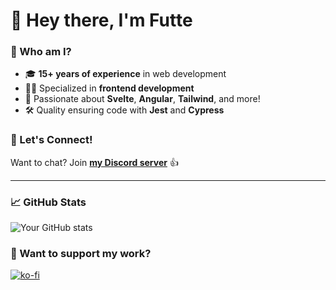 # 👋 Hey there, I'm Futte

### 🌱 Who am  I?

- 🎓 **15+ years of experience** in web development
- 👨‍💻 Specialized in **frontend development**
- 🌈 Passionate about **Svelte**, **Angular**, **Tailwind**, and more!
- 🛠️ Quality ensuring code with **Jest** and **Cypress**

### 🤝 Let's Connect!

Want to chat? Join **[my Discord server](https://discord.gg/R7MMSsZJ8r)** 👍

---

### 📈 GitHub Stats

![Your GitHub stats](https://github-readme-stats.vercel.app/api?username=xFutte&show_icons=true&hide=stars)

### 🙌 Want to support my work?

[![ko-fi](https://ko-fi.com/img/githubbutton_sm.svg)](https://ko-fi.com/F1F2H5T2G)

